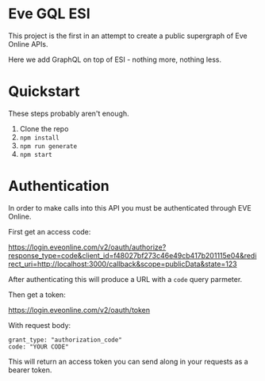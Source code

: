 # Eve GQL ESI

This project is the first in an attempt to create a public supergraph of Eve Online APIs.

Here we add GraphQL on top of ESI - nothing more, nothing less.

# Quickstart

These steps probably aren't enough.

1. Clone the repo
2. `npm install`
3. `npm run generate`
4. `npm start`

# Authentication

In order to make calls into this API you must be authenticated through EVE Online.

First get an access code:

https://login.eveonline.com/v2/oauth/authorize?response_type=code&client_id=f48027bf273c46e49cb417b201115e04&redirect_uri=http://localhost:3000/callback&scope=publicData&state=123

After authenticating this will produce a URL with a `code` query parmeter.

Then get a token:

https://login.eveonline.com/v2/oauth/token

With request body:

```
grant_type: "authorization_code"
code: "YOUR CODE"
```

This will return an access token you can send along in your requests as a bearer token.
